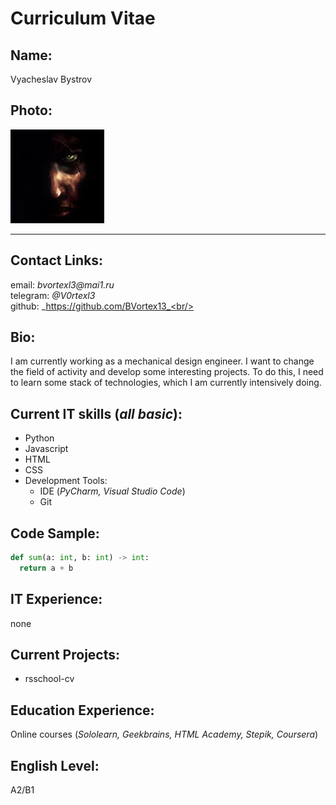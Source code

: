# Curriculum Vitae

## Name: 
Vyacheslav Bystrov

## Photo:
![](img/avatar.jpg)

___

## Contact Links:
email: _bvortexl3@mai1.ru_<br/>
telegram: _@V0rtexl3_<br/>
github: _https://github.com/BVortex13_<br/>

## Bio:
I am currently working as a mechanical design engineer. I want to change the field of activity and develop some interesting projects. To do this, I need to learn some stack of technologies, which I am currently intensively doing.

## Current IT skills (_all basic_):
* Python
* Javascript
* HTML
* CSS
* Development Tools:
  + IDE (_PyCharm, Visual Studio Code_)
  + Git

## Code Sample:
```python
def sum(a: int, b: int) -> int:
  return a + b
```

## IT Experience: 
none

## Current Projects:
* rsschool-cv

## Education Experience:
Online courses (_Sololearn, Geekbrains, HTML Academy, Stepik, Coursera_)

## English Level:
A2/B1
